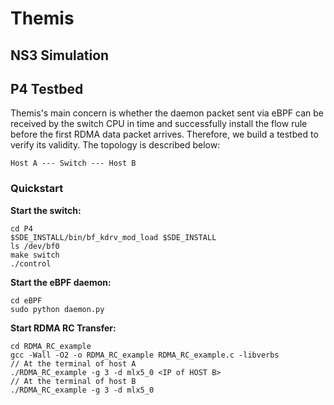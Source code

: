 # Themis
## NS3 Simulation
## P4 Testbed
Themis's main concern is whether the daemon packet sent via eBPF can be received by the switch CPU in time and successfully install the flow rule before the first RDMA data packet arrives. Therefore, we build a testbed to verify its validity. The topology is described below:

```
Host A --- Switch --- Host B
```

### Quickstart
**Start the switch:**

```
cd P4
$SDE_INSTALL/bin/bf_kdrv_mod_load $SDE_INSTALL
ls /dev/bf0
make switch
./control
```

**Start the eBPF daemon:**

```
cd eBPF
sudo python daemon.py
```

**Start RDMA RC Transfer:**

```
cd RDMA_RC_example
gcc -Wall -O2 -o RDMA_RC_example RDMA_RC_example.c -libverbs
// At the terminal of host A
./RDMA_RC_example -g 3 -d mlx5_0 <IP of HOST B>
// At the terminal of host B
./RDMA_RC_example -g 3 -d mlx5_0
```
